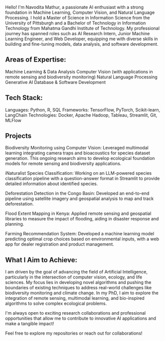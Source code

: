 Hello! I'm Navodita Mathur, a passionate AI enthusiast with a strong foundation in Machine Learning, Computer Vision, and Natural Language Processing. I hold a Master of Science in Information Science from the University of Pittsburgh and a Bachelor of Technology in Information Technology from Mahatma Gandhi Institute of Technology. My professional journey has spanned roles such as AI Research Intern, Junior Machine Learning Engineer, and Web Developer, equipping me with diverse skills in building and fine-tuning models, data analysis, and software development.

## Areas of Expertise:
Machine Learning & Data Analysis
Computer Vision (with applications in remote sensing and biodiversity monitoring)
Natural Language Processing
Generative AI
Database & Software Development

## Tech Stack:
Languages: Python, R, SQL
Frameworks: TensorFlow, PyTorch, Scikit-learn, LangChain
Technologies: Docker, Apache Hadoop, Tableau, Streamlit, Git, MLFlow

## Projects
Biodiversity Monitoring using Computer Vision: Leveraged multimodal learning integrating camera traps and bioacoustics for species dataset generation. This ongoing research aims to develop ecological foundation models for remote sensing and biodiversity applications.

iNaturalist Species Classification: Working on an LLM-powered species classification pipeline with a question-answer format in Streamlit to provide detailed information about identified species.

Deforestation Detection in the Congo Basin: Developed an end-to-end pipeline using satellite imagery and geospatial analysis to map and track deforestation.

Flood Extent Mapping in Kenya: Applied remote sensing and geospatial libraries to measure the impact of flooding, aiding in disaster response and planning.

Farming Recommendation System: Developed a machine learning model predicting optimal crop choices based on environmental inputs, with a web app for dealer registration and product management.

## What I Aim to Achieve:
I am driven by the goal of advancing the field of Artificial Intelligence, particularly in the intersection of computer vision, ecology, and life sciences. My focus lies in developing novel algorithms and pushing the boundaries of existing techniques to address real-world challenges like biodiversity monitoring and climate change. In my PhD, I aim to explore the integration of remote sensing, multimodal learning, and bio-inspired algorithms to solve complex ecological problems.

I'm always open to exciting research collaborations and professional opportunities that allow me to contribute to innovative AI applications and make a tangible impact!

Feel free to explore my repositories or reach out for collaborations!